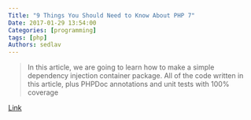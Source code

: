 ```yaml
---
Title: "9 Things You Should Need to Know About PHP 7"
Date: 2017-01-29 13:54:00
Categories: [programming]
tags: [php]
Authors: sedlav
---
```


> In this article, we are going to learn how to make a simple dependency injection container package. All of the code written in this article, plus PHPDoc annotations and unit tests with 100% coverage

[Link](https://www.sitepoint.com/how-to-build-your-own-dependency-injection-container/)
